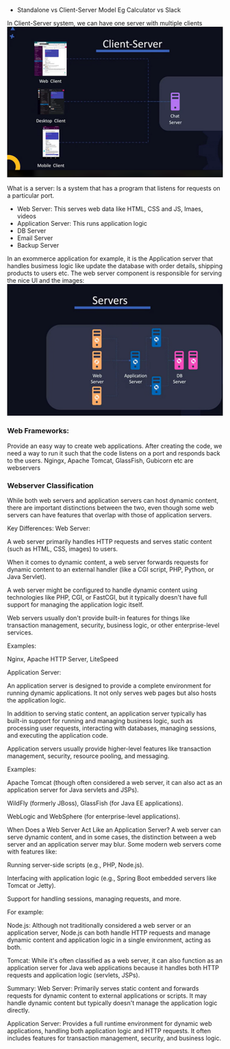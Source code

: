- Standalone vs Client-Server Model
  Eg Calculator vs Slack

In Client-Server system, we can have one server with multiple clients
![alt text](image-18.png)

What is a server: Is a system that has a program that listens for requests on a particular port.

- Web Server: This serves web data like HTML, CSS and JS, Imaes, videos
- Application Server: This runs application logic
- DB Server
- Email Server
- Backup Server

In an exommerce application for example, it is the Application server that handles busimess logic like update the database with order details, shipping products to users etc. The web server component is responsible for serving the nice UI and the images:
![web servers](image-19.png)

### Web Frameworks:

Provide an easy way to create web applications.
After creating the code, we need a way to run it such that the code listens on a port and responds back to the users.
Ngingx, Apache Tomcat, GlassFish, Gubicorn etc are webservers

### Webserver Classification

While both web servers and application servers can host dynamic content, there are important distinctions between the two, even though some web servers can have features that overlap with those of application servers.

Key Differences:
Web Server:

A web server primarily handles HTTP requests and serves static content (such as HTML, CSS, images) to users.

When it comes to dynamic content, a web server forwards requests for dynamic content to an external handler (like a CGI script, PHP, Python, or Java Servlet).

A web server might be configured to handle dynamic content using technologies like PHP, CGI, or FastCGI, but it typically doesn't have full support for managing the application logic itself.

Web servers usually don't provide built-in features for things like transaction management, security, business logic, or other enterprise-level services.

Examples:

Nginx, Apache HTTP Server, LiteSpeed

Application Server:

An application server is designed to provide a complete environment for running dynamic applications. It not only serves web pages but also hosts the application logic.

In addition to serving static content, an application server typically has built-in support for running and managing business logic, such as processing user requests, interacting with databases, managing sessions, and executing the application code.

Application servers usually provide higher-level features like transaction management, security, resource pooling, and messaging.

Examples:

Apache Tomcat (though often considered a web server, it can also act as an application server for Java servlets and JSPs).

WildFly (formerly JBoss), GlassFish (for Java EE applications).

WebLogic and WebSphere (for enterprise-level applications).

When Does a Web Server Act Like an Application Server?
A web server can serve dynamic content, and in some cases, the distinction between a web server and an application server may blur. Some modern web servers come with features like:

Running server-side scripts (e.g., PHP, Node.js).

Interfacing with application logic (e.g., Spring Boot embedded servers like Tomcat or Jetty).

Support for handling sessions, managing requests, and more.

For example:

Node.js: Although not traditionally considered a web server or an application server, Node.js can both handle HTTP requests and manage dynamic content and application logic in a single environment, acting as both.

Tomcat: While it's often classified as a web server, it can also function as an application server for Java web applications because it handles both HTTP requests and application logic (servlets, JSPs).

Summary:
Web Server: Primarily serves static content and forwards requests for dynamic content to external applications or scripts. It may handle dynamic content but typically doesn't manage the application logic directly.

Application Server: Provides a full runtime environment for dynamic web applications, handling both application logic and HTTP requests. It often includes features for transaction management, security, and business logic.


